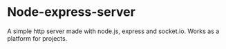 # Node-express-server
A simple http server made with node.js, express and socket.io. Works as a platform for projects.
